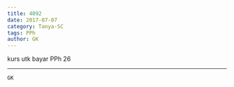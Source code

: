 ```yaml
---
title: 4092
date: 2017-07-07
category: Tanya-SC
tags: PPh
author: GK
---
```


kurs utk bayar PPh 26

---



`GK`
